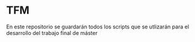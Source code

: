 # TFM

En este repositorio se guardarán todos los scripts que se utlizarán para el desarrollo del trabajo final de máster
